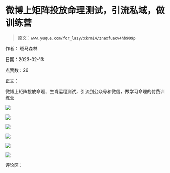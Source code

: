 # 微博上矩阵投放命理测试，引流私域，做训练营

> 原文：[`www.yuque.com/for_lazy/xkrm14/znaxfuacv4hb909p`](https://www.yuque.com/for_lazy/xkrm14/znaxfuacv4hb909p)

作者： 斑马森林

日期：2023-02-13

点赞数：26

正文：

微博上矩阵投放命理、生肖运程测试，引流到公众号和微信，做学习命理的付费训练营

![](img/2ecebc5520ac81def15a8247e7e26796.png)  

![](img/287425e7fc8aa7ba999cd3addfb69d5f.png)  

![](img/75d43191a71ad0aff7a9644ecb5a7b35.png)

![](img/9f95a41190aaedd6e629787af783765f.png)

![](img/7df276f20f789ebbd6d5490cc06aadd1.png)

![](img/5092618df1e44c273272f4c152283c1c.png)

评论区：

